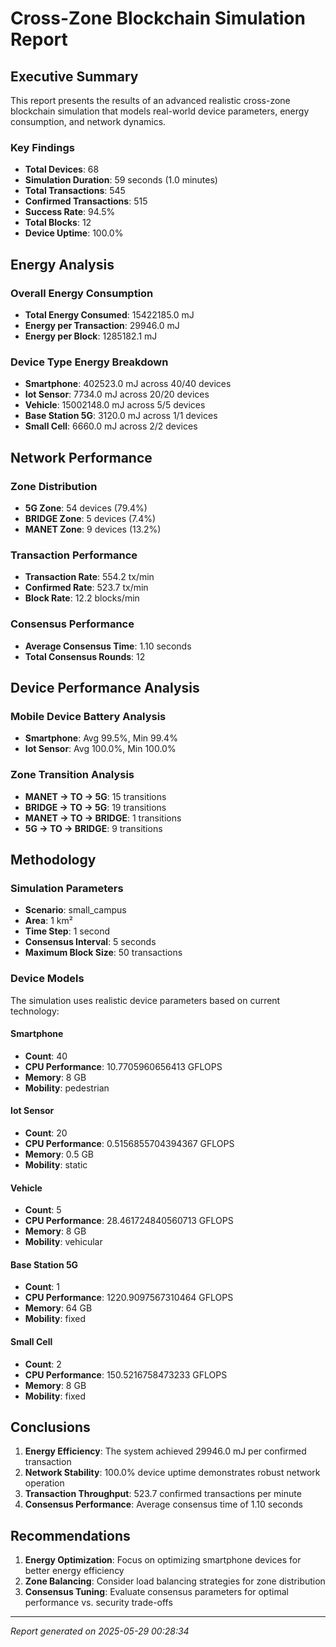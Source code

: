 # Cross-Zone Blockchain Simulation Report

## Executive Summary

This report presents the results of an advanced realistic cross-zone blockchain simulation 
that models real-world device parameters, energy consumption, and network dynamics.

### Key Findings

- **Total Devices**: 68
- **Simulation Duration**: 59 seconds (1.0 minutes)
- **Total Transactions**: 545
- **Confirmed Transactions**: 515
- **Success Rate**: 94.5%
- **Total Blocks**: 12
- **Device Uptime**: 100.0%

## Energy Analysis

### Overall Energy Consumption
- **Total Energy Consumed**: 15422185.0 mJ
- **Energy per Transaction**: 29946.0 mJ
- **Energy per Block**: 1285182.1 mJ

### Device Type Energy Breakdown
- **Smartphone**: 402523.0 mJ across 40/40 devices
- **Iot Sensor**: 7734.0 mJ across 20/20 devices
- **Vehicle**: 15002148.0 mJ across 5/5 devices
- **Base Station 5G**: 3120.0 mJ across 1/1 devices
- **Small Cell**: 6660.0 mJ across 2/2 devices

## Network Performance

### Zone Distribution
- **5G Zone**: 54 devices (79.4%)
- **BRIDGE Zone**: 5 devices (7.4%)
- **MANET Zone**: 9 devices (13.2%)

### Transaction Performance
- **Transaction Rate**: 554.2 tx/min
- **Confirmed Rate**: 523.7 tx/min
- **Block Rate**: 12.2 blocks/min

### Consensus Performance
- **Average Consensus Time**: 1.10 seconds
- **Total Consensus Rounds**: 12

## Device Performance Analysis

### Mobile Device Battery Analysis
- **Smartphone**: Avg 99.5%, Min 99.4%
- **Iot Sensor**: Avg 100.0%, Min 100.0%

### Zone Transition Analysis
- **MANET → TO → 5G**: 15 transitions
- **BRIDGE → TO → 5G**: 19 transitions
- **MANET → TO → BRIDGE**: 1 transitions
- **5G → TO → BRIDGE**: 9 transitions

## Methodology

### Simulation Parameters
- **Scenario**: small_campus
- **Area**: 1 km²
- **Time Step**: 1 second
- **Consensus Interval**: 5 seconds
- **Maximum Block Size**: 50 transactions

### Device Models
The simulation uses realistic device parameters based on current technology:

#### Smartphone
- **Count**: 40
- **CPU Performance**: 10.7705960656413 GFLOPS
- **Memory**: 8 GB
- **Mobility**: pedestrian

#### Iot Sensor
- **Count**: 20
- **CPU Performance**: 0.5156855704394367 GFLOPS
- **Memory**: 0.5 GB
- **Mobility**: static

#### Vehicle
- **Count**: 5
- **CPU Performance**: 28.461724840560713 GFLOPS
- **Memory**: 8 GB
- **Mobility**: vehicular

#### Base Station 5G
- **Count**: 1
- **CPU Performance**: 1220.9097567310464 GFLOPS
- **Memory**: 64 GB
- **Mobility**: fixed

#### Small Cell
- **Count**: 2
- **CPU Performance**: 150.5216758473233 GFLOPS
- **Memory**: 8 GB
- **Mobility**: fixed

## Conclusions

1. **Energy Efficiency**: The system achieved 29946.0 mJ per confirmed transaction
2. **Network Stability**: 100.0% device uptime demonstrates robust network operation
3. **Transaction Throughput**: 523.7 confirmed transactions per minute
4. **Consensus Performance**: Average consensus time of 1.10 seconds

## Recommendations

1. **Energy Optimization**: Focus on optimizing smartphone devices for better energy efficiency
2. **Zone Balancing**: Consider load balancing strategies for zone distribution
3. **Consensus Tuning**: Evaluate consensus parameters for optimal performance vs. security trade-offs

---
*Report generated on 2025-05-29 00:28:34*
